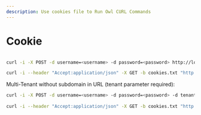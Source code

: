 ```yaml
---
description: Use cookies file to Run Owl CURL Commands
---
```


# Cookie



```bash

curl -i -X POST -d username=<username> -d password=<password> http://localhost:9000/login -c cookies.txt

curl -i --header "Accept:application/json" -X GET -b cookies.txt "http://localhost:9000/v2/getsecuritymap"
```

Multi-Tenant without subdomain in URL \(tenant parameter required\):

```bash
curl -i -X POST -d username=<username> -d password=<password> -d tenant=<tenant> -d tenant=public http://localhost:9000/login -c cookies.txt 
 
curl -i --header "Accept:application/json" -X GET -b cookies.txt "http://localhost:9000/v2/getsecuritymap"
```

